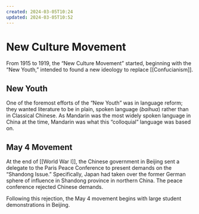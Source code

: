 ```yaml
---
created: 2024-03-05T10:24
updated: 2024-03-05T10:52
---
```


# New Culture Movement

From 1915 to 1919, the “New Culture Movement” started, beginning with the “New Youth,” intended to found a new ideology to replace [[Confucianism]].

## New Youth

One of the foremost efforts of the “New Youth” was in language reform; they wanted literature to be in plain, spoken language (_baihua_) rather than in Classical Chinese.
As Mandarin was the most widely spoken language in China at the time, Mandarin was what this “colloquial” language was based on.

## May 4 Movement

At the end of [[World War I]], the Chinese government in Beijing sent a delegate to the Paris Peace Conference to present demands on the “Shandong Issue.”
Specifically, Japan had taken over the former German sphere of influence in Shandong province in northern China.
The peace conference rejected Chinese demands.

Following this rejection, the May 4 movement begins with large student demonstrations in Beijing.